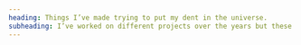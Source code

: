 ```yaml
---
heading: Things I’ve made trying to put my dent in the universe.
subheading: I’ve worked on different projects over the years but these are the ones that I’m most proud of. Many of them are open-source, so if you see something that piques your interest, check out the code and contribute if you have ideas for how it can be improved.
---
```

